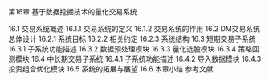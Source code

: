 第16章 基于数据挖掘技术的量化交易系统

16.1 交易系统概述
16.1.1 交易系统的定义
16.1.2 交易系统的作用
16.2 DM交易系统总体设计
16.2.1 系统目标
16.2.2 相关约定
16.2.3 系统结构
16.3 短期交易子系统
16.3.1 子系统功能描述
16.3.2 数据预处理模块
16.3.3 量化选股模块
16.3.4 策略回测模块
16.4 中长期交易子系统
16.4.1 子系统功能描述
16.4.2 导入数据模块
16.4.3 投资组合优化模块
16.5 系统的拓展与展望
16.6 本章小结
参考文献
